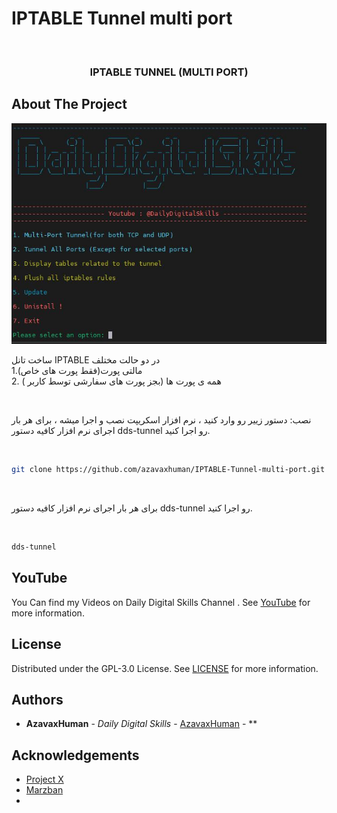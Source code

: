 # IPTABLE Tunnel multi port
 

<br/>
<p align="center">
  <h3 align="center">IPTABLE TUNNEL (MULTI PORT)</h3>

</p>


## About The Project

![Screen Shot](/menu.JPG)

ساخت تانل IPTABLE در دو حالت مختلف <br>
1.مالتی پورت(فقط پورت های خاص)<br>
2. همه ی پورت ها (بجز پورت های سفارشی توسط کاربر )
<br>

<br>

نصب: دستور زییر رو وارد کنید ، نرم افزار اسکریپت نصب و اجرا میشه ، برای هر بار اجرای نرم افزار کافیه دستور dds-tunnel رو اجرا کنید.
<br>

<br>


```sh
git clone https://github.com/azavaxhuman/IPTABLE-Tunnel-multi-port.git /root/dds-tunnel && chmod +x /root/dds-tunnel/install.sh && /root/dds-tunnel/install.sh
```
<br>

 برای هر بار اجرای نرم افزار کافیه دستور dds-tunnel رو اجرا کنید.
<br>

<br>

```sh
dds-tunnel
```

## YouTube 

You Can find my Videos on Daily Digital Skills Channel . See [YouTube](https://www.youtube.com/@Dailydigitalskills/) for more information.
## License

Distributed under the GPL-3.0 License. See [LICENSE](https://github.com/azavaxhuman/MarzbanInboundGenerator/blob/main/LICENSE.md) for more information.

## Authors

* **AzavaxHuman** - *Daily Digital Skills* - [AzavaxHuman](https://github.com/azavaxhuman) - **

## Acknowledgements

* [Project X](https://xtls.github.io/)
* [Marzban](https://github.com/Gozargah/Marzban)
* []()

